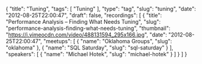 {
  "title": "Tuning",
  "tags": [
    "Tuning"
  ],
  "type": "tag",
  "slug": "tuning",
  "date": "2012-08-25T22:00:47",
  "draft": false,
  "recordings": [
    {
      "title": "Performance Analysis – Finding What Needs Tuning",
      "slug": "performance-analysis-finding-what-needs-tuning",
      "thumbnail": "https://i.vimeocdn.com/video/488131594_295x166.jpg",
      "date": "2012-08-25T22:00:47",
      "meetups": [
        {
          "name": "Oklahoma Groups",
          "slug": "oklahoma"
        },
        {
          "name": "SQL Saturday",
          "slug": "sql-saturday"
        }
      ],
      "speakers": [
        {
          "name": "Michael Hotek",
          "slug": "michael-hotek"
        }
      ]
    }
  ]
}